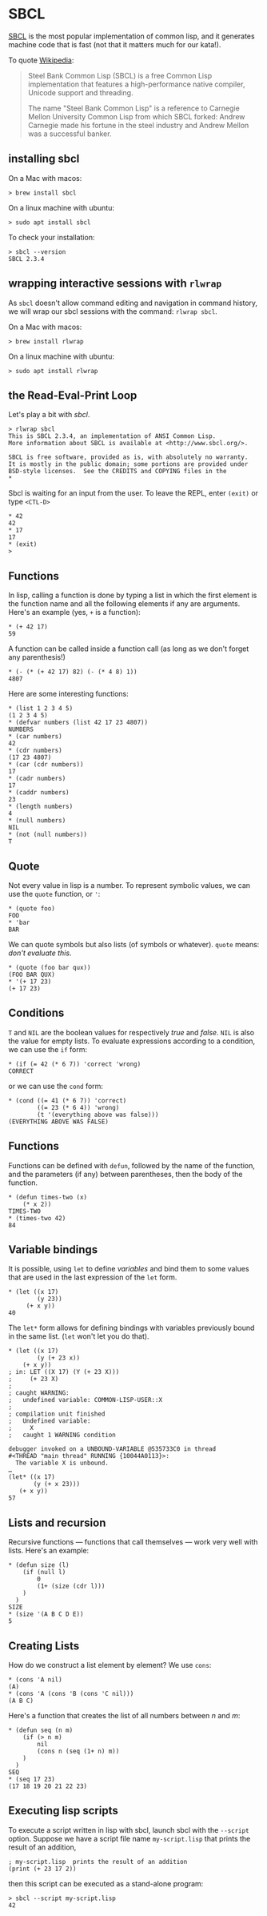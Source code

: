 # SBCL
[SBCL](https://www.sbcl.org/) is the most popular implementation of common lisp, and it generates machine code that is fast (not that it matters much for our kata!).

To quote [Wikipedia](https://en.wikipedia.org/wiki/Steel_Bank_Common_Lisp):

> Steel Bank Common Lisp (SBCL) is a free Common Lisp implementation that features a high-performance native compiler, Unicode support and threading.
>
> The name "Steel Bank Common Lisp" is a reference to Carnegie Mellon University Common Lisp from which SBCL forked: Andrew Carnegie made his fortune in the steel industry and Andrew Mellon was a successful banker.

## installing sbcl

On a Mac with macos:
```
> brew install sbcl
```

On a linux machine with ubuntu:
```
> sudo apt install sbcl
```

To check your installation:
```
> sbcl --version
SBCL 2.3.4
```

## wrapping interactive sessions with `rlwrap`

As `sbcl` doesn't allow command editing and navigation in command history, we will wrap our sbcl sessions with the command: `rlwrap sbcl`.

On a Mac with macos:
```
> brew install rlwrap
```

On a linux machine with ubuntu:
```
> sudo apt install rlwrap
```
## the Read-Eval-Print Loop
Let's play a bit with *sbcl*.
```
> rlwrap sbcl
This is SBCL 2.3.4, an implementation of ANSI Common Lisp.
More information about SBCL is available at <http://www.sbcl.org/>.

SBCL is free software, provided as is, with absolutely no warranty.
It is mostly in the public domain; some portions are provided under
BSD-style licenses.  See the CREDITS and COPYING files in the
*
```
Sbcl is waiting for an input from the user. To leave the REPL, enter `(exit)` or type `<CTL-D>`
```
* 42
42
* 17
17
* (exit)
>
```
## Functions

In lisp, calling a function is done by typing a list in which the first element is the function name and all the following elements if any are arguments. Here's an example (yes, `+` is a function):
```
* (+ 42 17)
59
```
A function can be called inside a function call (as long as we don't forget any parenthesis!)
```
* (- (* (+ 42 17) 82) (- (* 4 8) 1))
4807
```
Here are some interesting functions:
```
* (list 1 2 3 4 5)
(1 2 3 4 5)
* (defvar numbers (list 42 17 23 4807))
NUMBERS
* (car numbers)
42
* (cdr numbers)
(17 23 4807)
* (car (cdr numbers))
17
* (cadr numbers)
17
* (caddr numbers)
23
* (length numbers)
4
* (null numbers)
NIL
* (not (null numbers))
T
```
## Quote
Not every value in lisp is a number. To represent symbolic values, we can use the `quote` function, or  `'`:
```
* (quote foo)
FOO
* 'bar
BAR
```
We can quote symbols but also lists (of symbols or whatever). `quote` means: _don't evaluate this_.
```
* (quote (foo bar qux))
(FOO BAR QUX)
* '(+ 17 23)
(+ 17 23)
```
## Conditions
`T` and `NIL` are the boolean values for respectively *true* and *false*. `NIL` is also the value for empty lists. To evaluate expressions according to a condition, we can use the `if` form:
```
* (if (= 42 (* 6 7)) 'correct 'wrong)
CORRECT
```
or we can use the `cond` form:
```
* (cond ((= 41 (* 6 7)) 'correct)
        ((= 23 (* 6 4)) 'wrong)
        (t '(everything above was false)))
(EVERYTHING ABOVE WAS FALSE)
```
## Functions
Functions can be defined with `defun`, followed by the name of the function, and the parameters (if any) between parentheses, then the body of the function.
```
* (defun times-two (x) 
    (* x 2))
TIMES-TWO
* (times-two 42)
84
```
## Variable bindings
It is possible, using `let` to define *variables* and bind them to some values that are used in the last expression of the `let` form.
```
* (let ((x 17)
        (y 23))
     (+ x y))
40
```
The `let*` form allows for defining bindings with variables previously bound in the same list. (`let` won't let you do that).
```
* (let ((x 17)
        (y (+ 23 x))
    (+ x y))
; in: LET ((X 17) (Y (+ 23 X)))
;     (+ 23 X)
;
; caught WARNING:
;   undefined variable: COMMON-LISP-USER::X
;
; compilation unit finished
;   Undefined variable:
;     X
;   caught 1 WARNING condition

debugger invoked on a UNBOUND-VARIABLE @535733C0 in thread
#<THREAD "main thread" RUNNING {10044A0113}>:
  The variable X is unbound.
…
(let* ((x 17)
       (y (+ x 23)))
   (+ x y))
57
```

## Lists and recursion
Recursive functions — functions that call themselves — work very well with lists. Here's an example:
```(
* (defun size (l)
    (if (null l)
        0 
        (1+ (size (cdr l)))
    )
  )
SIZE
* (size '(A B C D E))
5
```
## Creating Lists
How do we construct a list element by element? We use `cons`:
```
* (cons 'A nil)
(A)
* (cons 'A (cons 'B (cons 'C nil)))
(A B C)
```
Here's a function that creates the list of all numbers between *n* and *m*:
```
* (defun seq (n m)
    (if (> n m)
        nil
        (cons n (seq (1+ n) m))
    )
  )
SEQ
* (seq 17 23)
(17 18 19 20 21 22 23)
```
## Executing lisp scripts
To execute a script written in lisp with sbcl, launch sbcl with the `--script` option. Suppose we have a script file name `my-script.lisp` that prints the result of an addition,
```
; my-script.lisp  prints the result of an addition
(print (+ 23 17 2))
```
then this script can be executed as a stand-alone program:
```
> sbcl --script my-script.lisp
42
```

